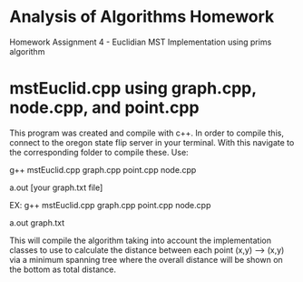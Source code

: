 # Analysis of Algorithms Homework
 Homework Assignment 4 - Euclidian MST Implementation using prims algorithm

# mstEuclid.cpp using graph.cpp, node.cpp, and point.cpp

This program was created and compile with c++.
In order to compile this, connect to the oregon state flip server in your terminal.
With this navigate to the corresponding folder to compile these.
Use:

g++ mstEuclid.cpp graph.cpp point.cpp node.cpp

a.out [your graph.txt file]

EX:
g++ mstEuclid.cpp graph.cpp point.cpp node.cpp

a.out graph.txt

This will compile the algorithm taking into account the implementation classes
to use to calculate the distance between each point (x,y) --> (x,y) via a minimum spanning tree
where the overall distance will be shown on the bottom as total distance.
